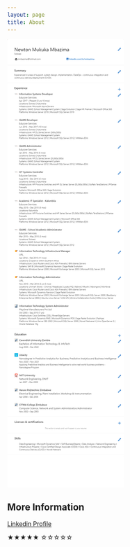 ```yaml
---
layout: page
title: About
---
```


![This is my Resume as of December 2020](/assets/nmbazima.png)

## More Information
<a href="https://www.linkedin.com/in/nmbazima/">Linkedin Profile</a> 

★★★★★
☆☆☆☆☆